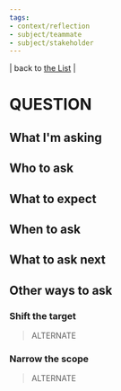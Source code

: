 ```yaml
---
tags:
- context/reflection
- subject/teammate
- subject/stakeholder
---
```


| back to [the List](index.md) |

# QUESTION
## What I'm asking


## Who to ask

## What to expect

## When to ask

## What to ask next

## Other ways to ask
### Shift the target
> ALTERNATE



### Narrow the scope
> ALTERNATE

